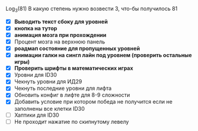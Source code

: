 Log<sub>3</sub>(81)
В какую степень нужно возвести 3, что-бы получилось 81

- [x] **Выводить текст сбоку для уровней**
- [x] **кнопка на тутор**
- [x] **анимация мозга при прохождении**
- [x] Процент мозга на верхнюю панель
- [x] **роадмап состояние для пропущенных уровней**
- [x] **анимации галки на сингл лайн под уровнем (проверить остальные игры)**
- [x] **Проверить шрифты в математических играх**
- [x] Уровни для ID30
- [x] Чекнуть уровни для ИД29
- [x] Чекнуть последние уровни для лифта
- [x] Обновить конфиг в лифте для 8-9 сложности
- [x] Добавить условие при котором победа не получится если не заполнены все клетки ID30
- [ ] Хаптики для ID30
- [ ] Не проходит нажатие по скипнутому левелу